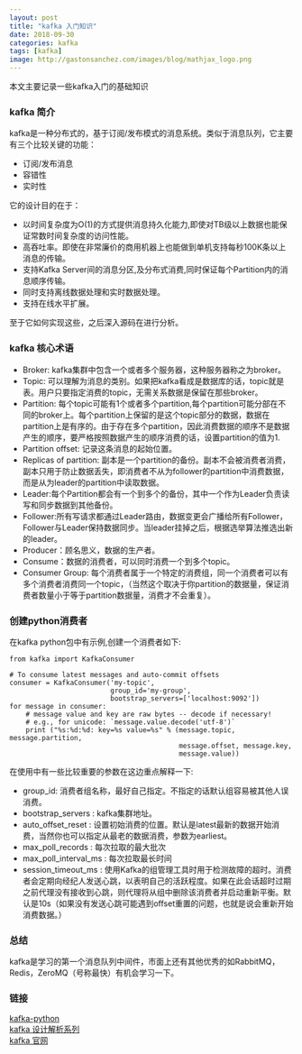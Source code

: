 ```yaml
---
layout: post
title: "kafka 入门知识"
date: 2018-09-30
categories: kafka
tags: [kafka]
image: http://gastonsanchez.com/images/blog/mathjax_logo.png
---
```

本文主要记录一些kafka入门的基础知识
<!-- more -->

### kafka 简介
kafka是一种分布式的，基于订阅/发布模式的消息系统。类似于消息队列，它主要有三个比较关键的功能：  
* 订阅/发布消息
* 容错性
* 实时性  

它的设计目的在于：
* 以时间复杂度为O(1)的方式提供消息持久化能力,即使对TB级以上数据也能保证常数时间复杂度的访问性能。
* 高吞吐率。即使在非常廉价的商用机器上也能做到单机支持每秒100K条以上消息的传输。
* 支持Kafka Server间的消息分区,及分布式消费,同时保证每个Partition内的消息顺序传输。
* 同时支持离线数据处理和实时数据处理。
* 支持在线水平扩展。

至于它如何实现这些，之后深入源码在进行分析。

### kafka 核心术语
* Broker: kafka集群中包含一个或者多个服务器，这种服务器称之为broker。
* Topic: 可以理解为消息的类别。如果把kafka看成是数据库的话，topic就是表。用户只要指定消费的topic，无需关系数据是保留在那些broker。
* Partition: 每个topic可能有1个或者多个partition,每个partition可能分部在不同的broker上。每个partition上保留的是这个topic部分的数据，数据在partition上是有序的。由于存在多个partition，因此消费数据的顺序不是数据产生的顺序，要严格按照数据产生的顺序消费的话，设置partition的值为1.
* Partition offset: 记录这条消息的起始位置。
* Replicas of partition: 副本是一个partition的备份。副本不会被消费者消费，副本只用于防止数据丢失，即消费者不从为follower的partition中消费数据，而是从为leader的partition中读取数据。
* Leader:每个Partition都会有一个到多个的备份，其中一个作为Leader负责读写和同步数据到其他备份。
* Follower:所有写请求都通过Leader路由，数据变更会广播给所有Follower，Follower与Leader保持数据同步。当leader挂掉之后，根据选举算法推选出新的leader。
* Producer：顾名思义，数据的生产者。
* Consume：数据的消费者，可以同时消费一个到多个topic。
* Consumer Group: 每个消费者属于一个特定的消费组，同一个消费者可以有多个消费者消费同一个topic，（当然这个取决于你partition的数据量，保证消费者数量小于等于partition数据量，消费才不会重复）。

### 创建python消费者
在kafka python包中有示例,创建一个消费者如下:

    from kafka import KafkaConsumer
    
    # To consume latest messages and auto-commit offsets
    consumer = KafkaConsumer('my-topic',
                             group_id='my-group',
                             bootstrap_servers=['localhost:9092'])
    for message in consumer:
        # message value and key are raw bytes -- decode if necessary!
        # e.g., for unicode: `message.value.decode('utf-8')`
        print ("%s:%d:%d: key=%s value=%s" % (message.topic, message.partition,
                                              message.offset, message.key,
                                              message.value))

在使用中有一些比较重要的参数在这边重点解释一下:  
* group_id: 消费者组名称，最好自己指定。不指定的话默认组容易被其他人误消费。
* bootstrap_servers : kafka集群地址。
* auto_offset_reset : 设置初始消费的位置。默认是latest最新的数据开始消费，当然你也可以指定从最老的数据消费，参数为earliest。
* max_poll_records  : 每次拉取的最大批次
* max_poll_interval_ms : 每次拉取最长时间
* session_timeout_ms : 使用Kafka的组管理工具时用于检测故障的超时。消费者会定期向经纪人发送心跳，以表明自己的活跃程度。如果在此会话超时过期之前代理没有接收到心跳，则代理将从组中删除该消费者并启动重新平衡。默认是10s（如果没有发送心跳可能遇到offset重置的问题，也就是说会重新开始消费数据。）


### 总结
kafka是学习的第一个消息队列中间件，市面上还有其他优秀的如RabbitMQ，Redis，ZeroMQ（号称最快）有机会学习一下。

### 链接
[kafka-python](https://kafka-python.readthedocs.io/en/master/apidoc/KafkaConsumer.html)   
[kafka 设计解析系列](https://www.infoq.cn/article/kafka-analysis-part-1)  
[kafka 官网](https://kafka.apache.org/quickstart)